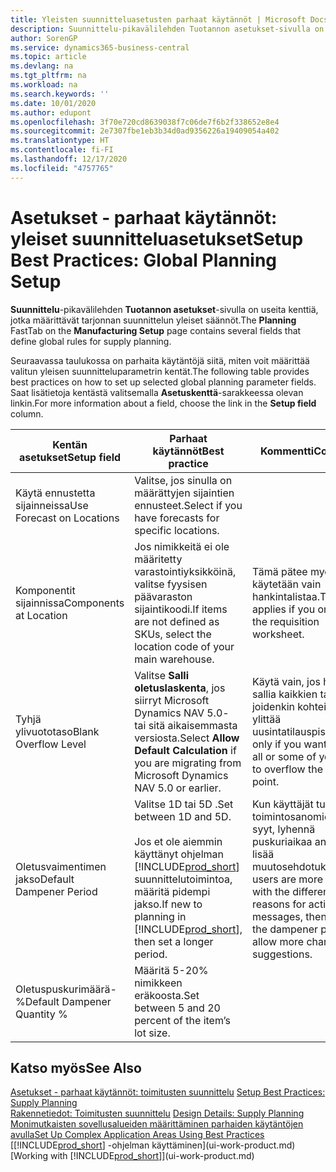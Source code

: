```yaml
---
title: Yleisten suunnitteluasetusten parhaat käytännöt | Microsoft Docs
description: Suunnittelu-pikavälilehden Tuotannon asetukset-sivulla on useita kenttiä, jotka määrittävät tarjonnan suunnittelun yleiset säännöt.
author: SorenGP
ms.service: dynamics365-business-central
ms.topic: article
ms.devlang: na
ms.tgt_pltfrm: na
ms.workload: na
ms.search.keywords: ''
ms.date: 10/01/2020
ms.author: edupont
ms.openlocfilehash: 3f70e720cd8639038f7c06de7f6b2f338652e8e4
ms.sourcegitcommit: 2e7307fbe1eb3b34d0ad9356226a19409054a402
ms.translationtype: HT
ms.contentlocale: fi-FI
ms.lasthandoff: 12/17/2020
ms.locfileid: "4757765"
---
```

# <a name="setup-best-practices-global-planning-setup"></a><span data-ttu-id="da203-103">Asetukset - parhaat käytännöt: yleiset suunnitteluasetukset</span><span class="sxs-lookup"><span data-stu-id="da203-103">Setup Best Practices: Global Planning Setup</span></span>
<span data-ttu-id="da203-104">**Suunnittelu**-pikavälilehden **Tuotannon asetukset**-sivulla on useita kenttiä, jotka määrittävät tarjonnan suunnittelun yleiset säännöt.</span><span class="sxs-lookup"><span data-stu-id="da203-104">The **Planning** FastTab on the **Manufacturing Setup** page contains several fields that define global rules for supply planning.</span></span>  

 <span data-ttu-id="da203-105">Seuraavassa taulukossa on parhaita käytäntöjä siitä, miten voit määrittää valitun yleisen suunnitteluparametrin kentät.</span><span class="sxs-lookup"><span data-stu-id="da203-105">The following table provides best practices on how to set up selected global planning parameter fields.</span></span> <span data-ttu-id="da203-106">Saat lisätietoja kentästä valitsemalla **Asetuskenttä**-sarakkeessa olevan linkin.</span><span class="sxs-lookup"><span data-stu-id="da203-106">For more information about a field, choose the link in the **Setup field** column.</span></span>  

|<span data-ttu-id="da203-107">Kentän asetukset</span><span class="sxs-lookup"><span data-stu-id="da203-107">Setup field</span></span>|<span data-ttu-id="da203-108">Parhaat käytännöt</span><span class="sxs-lookup"><span data-stu-id="da203-108">Best practice</span></span>|<span data-ttu-id="da203-109">Kommentti</span><span class="sxs-lookup"><span data-stu-id="da203-109">Comment</span></span>|  
|-----------------|-------------------|-------------|  
|<span data-ttu-id="da203-110">Käytä ennustetta sijainneissa</span><span class="sxs-lookup"><span data-stu-id="da203-110">Use Forecast on Locations</span></span>|<span data-ttu-id="da203-111">Valitse, jos sinulla on määrättyjen sijaintien ennusteet.</span><span class="sxs-lookup"><span data-stu-id="da203-111">Select if you have forecasts for specific locations.</span></span>||  
|<span data-ttu-id="da203-112">Komponentit sijainnissa</span><span class="sxs-lookup"><span data-stu-id="da203-112">Components at Location</span></span>|<span data-ttu-id="da203-113">Jos nimikkeitä ei ole määritetty varastointiyksikköinä, valitse fyysisen päävaraston sijaintikoodi.</span><span class="sxs-lookup"><span data-stu-id="da203-113">If items are not defined as SKUs, select the location code of your main warehouse.</span></span>|<span data-ttu-id="da203-114">Tämä pätee myös, jos käytetään vain hankintalistaa.</span><span class="sxs-lookup"><span data-stu-id="da203-114">This also applies if you only use the requisition worksheet.</span></span>|  
|<span data-ttu-id="da203-115">Tyhjä ylivuototaso</span><span class="sxs-lookup"><span data-stu-id="da203-115">Blank Overflow Level</span></span>|<span data-ttu-id="da203-116">Valitse **Salli oletuslaskenta**, jos siirryt Microsoft Dynamics NAV 5.0- tai sitä aikaisemmasta versiosta.</span><span class="sxs-lookup"><span data-stu-id="da203-116">Select **Allow Default Calculation** if you are migrating from Microsoft Dynamics NAV 5.0 or earlier.</span></span>|<span data-ttu-id="da203-117">Käytä vain, jos haluat sallia kaikkien tai joidenkin kohteiden ylittää uusintatilauspisteen.</span><span class="sxs-lookup"><span data-stu-id="da203-117">Use only if you want to allow all or some of your items to overflow the reorder point.</span></span>|  
|<span data-ttu-id="da203-118">Oletusvaimentimen jakso</span><span class="sxs-lookup"><span data-stu-id="da203-118">Default Dampener Period</span></span>|<span data-ttu-id="da203-119">Valitse 1D tai 5D .</span><span class="sxs-lookup"><span data-stu-id="da203-119">Set between 1D and 5D.</span></span><br /><br /> <span data-ttu-id="da203-120">Jos et ole aiemmin käyttänyt ohjelman [!INCLUDE[prod_short](includes/prod_short.md)] suunnittelutoimintoa, määritä pidempi jakso.</span><span class="sxs-lookup"><span data-stu-id="da203-120">If new to planning in [!INCLUDE[prod_short](includes/prod_short.md)], then set a longer period.</span></span>|<span data-ttu-id="da203-121">Kun käyttäjät tuntevat toimintosanomien eri syyt, lyhennä puskuriaikaa antaaksesi lisää muutosehdotuksia.</span><span class="sxs-lookup"><span data-stu-id="da203-121">When users are more familiar with the different reasons for action messages, then shorten the dampener period to allow more change suggestions.</span></span>|  
|<span data-ttu-id="da203-122">Oletuspuskurimäärä-%</span><span class="sxs-lookup"><span data-stu-id="da203-122">Default Dampener Quantity %</span></span>|<span data-ttu-id="da203-123">Määritä 5-20% nimikkeen eräkoosta.</span><span class="sxs-lookup"><span data-stu-id="da203-123">Set between 5 and 20 percent of the item’s lot size.</span></span>||  

## <a name="see-also"></a><span data-ttu-id="da203-124">Katso myös</span><span class="sxs-lookup"><span data-stu-id="da203-124">See Also</span></span>  
 <span data-ttu-id="da203-125">[Asetukset - parhaat käytännöt: toimitusten suunnittelu](setup-best-practices-supply-planning.md) </span><span class="sxs-lookup"><span data-stu-id="da203-125">[Setup Best Practices: Supply Planning](setup-best-practices-supply-planning.md) </span></span>  
 <span data-ttu-id="da203-126">[Rakennetiedot: Toimitusten suunnittelu](design-details-supply-planning.md) </span><span class="sxs-lookup"><span data-stu-id="da203-126">[Design Details: Supply Planning](design-details-supply-planning.md) </span></span>  
 [<span data-ttu-id="da203-127">Monimutkaisten sovellusalueiden määrittäminen parhaiden käytäntöjen avulla</span><span class="sxs-lookup"><span data-stu-id="da203-127">Set Up Complex Application Areas Using Best Practices</span></span>](set-up-complex-application-areas-using-best-practices.md)  
 <span data-ttu-id="da203-128">[[!INCLUDE[prod_short](includes/prod_short.md)] -ohjelman käyttäminen](ui-work-product.md)</span><span class="sxs-lookup"><span data-stu-id="da203-128">[Working with [!INCLUDE[prod_short](includes/prod_short.md)]](ui-work-product.md)</span></span>
